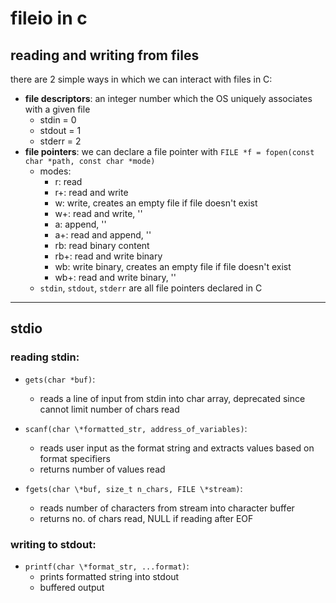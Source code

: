 # fileio in c

## reading and writing from files

there are 2 simple ways in which we can interact with files in C:
- **file descriptors**: an integer number which the OS uniquely associates with a given file
    - stdin = 0
    - stdout = 1
    - stderr = 2
- **file pointers**: we can declare a file pointer with `FILE *f = fopen(const char *path, const char *mode)`
    - modes:
        - r: read
        - r+: read and write
        - w: write, creates an empty file if file doesn't exist
        - w+: read and write, ''
        - a: append, '' 
        - a+: read and append, ''
        - rb: read binary content
        - rb+: read and write binary
        - wb: write binary, creates an empty file if file doesn't exist
        - wb+: read and write binary, ''
    - `stdin`, `stdout`, `stderr` are all file pointers declared in C

---

## stdio

### reading stdin:

- `gets(char *buf)`:
    - reads a line of input from stdin into char array, deprecated since cannot limit number of chars read

- `scanf(char \*formatted_str, address_of_variables)`:
    - reads user input as the format string and extracts values based on format specifiers
    - returns number of values read

- `fgets(char \*buf, size_t n_chars, FILE \*stream)`:
    - reads number of characters from stream into character buffer
    - returns no. of chars read, NULL if reading after EOF

### writing to stdout:
- `printf(char \*format_str, ...format)`:
    - prints formatted string into stdout
    - buffered output
